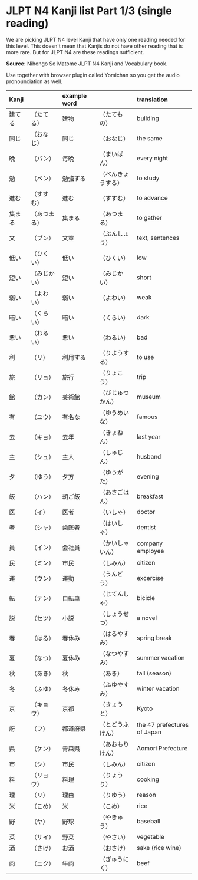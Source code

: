 # JLPT N4 Kanji list Part 1/3 (single reading)

We are picking JLPT N4 level Kanji that have only one reading needed for this level. This doesn't mean that Kanjis do not have other reading that is more rare. But for JLPT N4 are these readings sufficient.

**Source:**
Nihongo So Matome JLPT N4 Kanji and Vocabulary book.

Use together with browser plugin called Yomichan so you get the audio pronounciation as well.

| Kanji  |              | example word |                      | translation          |
| :----- | :----------- | :----------- | :------------------- | :------------------- |
|建てる  |（たてる）     | 建物          |（たてもの）           | building |
|同じ    |（おなじ）     | 同じ          |（おなじ）             | the same   |
|晩      |（バン）       | 毎晩          |（まいばん）           | every night    |
|勉      |（ベン）       | 勉強する      |（べんきょうする）      | to study   |
|進む    |（すすむ）     | 進む          |（すすむ）             | to advance    |
|集まる  |（あつまる）    | 集まる        |（あつまる）           | to gather   |
|文      |（ブン）       | 文章          |（ぶんしょう）         | text, sentences    |
|低い    |（ひくい）     | 低い          |（ひくい）             | low   |
|短い    |（みじかい）   | 短い          |（みじかい）           | short   |
|弱い    |（よわい）     | 弱い          |（よわい）             | weak   |
|暗い    |（くらい）     | 暗い          |（くらい）             | dark   |
|悪い    |（わるい）     | 悪い          |（わるい）             | bad   |
|利      |（リ）        | 利用する       |（りようする）         | to use   |
|旅      |（リョ）      | 旅行           |（りょこう）           | trip   |
|館      |（カン）      | 美術館         |（びじゅつかん）       | museum   |
|有      |（ユウ）      | 有名な         |（ゆうめいな）         | famous    |
|去      |（キョ）      | 去年           |（きょねん）           | last year   |
|主      |（シュ）      | 主人           |（しゅじん）           | husband    |
|夕      |（ゆう）      | 夕方           |（ゆうがた）           | evening    |
|飯      |（ハン）      | 朝ご飯         |（あさごはん）          | breakfast    |
|医      |（イ）        | 医者           |（いしゃ）             | doctor   |
|者      |（シャ）      | 歯医者         |（はいしゃ）           | dentist   |
|員      |（イン）      | 会社員         |（かいしゃいん）       | company employee   |
|民      |（ミン）      | 市民           |（しみん）　          | citizen    |
|運      |（ウン）      | 運動           |（うんどう）          | excercise   |
|転      |（テン）      | 自転車         |（じてんしゃ）         | bicicle   |
|説      |（セツ）      | 小説           |（しょうせつ）         | a novel   |
|春      |（はる）      | 春休み         |（はるやすみ）        | spring break   |
|夏      |（なつ）      | 夏休み         |（なつやすみ）        | summer vacation   |
|秋      |（あき）      | 秋             |（あき）             | fall (season)   |
|冬      |（ふゆ）      | 冬休み         |（ふゆやすみ）        | winter vacation   |
|京      |（キョウ）    | 京都           |（きょうと）          | Kyoto   |
|府      |（フ）        | 都道府県       |（とどうふけん）      | the 47 prefectures of Japan   |
|県      |（ケン）      | 青森県         |（あおもりけん）      | Aomori Prefecture   |
|市      |（シ）        | 市民          |（しみん）            | citizen   |
|料      |（リョウ）    | 料理           |（りょうり）          | cooking   |
|理      |（リ）        | 理由           |（りゆう）           | reason   |
|米      |（こめ）      | 米             |（こめ）            | rice   |
|野      |（ヤ）        | 野球           |（やきゅう）         | baseball   |
|菜      |（サイ）      | 野菜           |（やさい）           | vegetable   |
|酒      |（さけ）      | お酒           |（おさけ）           | sake (rice wine)   |
|肉      |（ニク）      | 牛肉           |（ぎゅうにく）       | beef   |